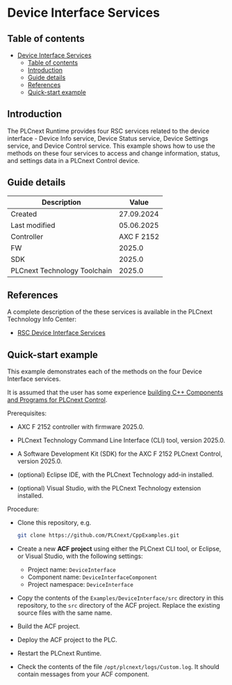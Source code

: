 # Device Interface Services

## Table of contents

<!-- TOC depthFrom:2 orderedList:true -->

- [Device Interface Services](#device-interface-services)
  - [Table of contents](#table-of-contents)
  - [Introduction](#introduction)
  - [Guide details](#guide-details)
  - [References](#references)
  - [Quick-start example](#quick-start-example)

<!-- /TOC -->

## Introduction

The PLCnext Runtime provides four RSC services related to the device interface - Device Info service, Device Status service, Device Settings service, and Device Control service. This example shows how to use the methods on these four services to access and change information, status, and settings data in a PLCnext Control device.

## Guide details

|Description | Value |
|------------ |-----------|
|Created | 27.09.2024 |
|Last modified| 05.06.2025 |
|Controller| AXC F 2152 |
|FW| 2025.0 |
|SDK| 2025.0 |
|PLCnext Technology Toolchain | 2025.0 |

## References

A complete description of the these services is available in the PLCnext Technology Info Center:

- [RSC Device Interface Services](https://www.plcnext.help/te/Communication_interfaces/Remote_Service_Calls_RSC/RSC_device_interface_services.htm)

## Quick-start example

This example demonstrates each of the methods on the four Device Interface services.

It is assumed that the user has some experience [building C++ Components and Programs for PLCnext Control](https://plcnext.help/te/Programming/Cplusplus/Cpp_programs_in_PLCnext.htm).

Prerequisites:

- AXC F 2152 controller with firmware 2025.0.

- PLCnext Technology Command Line Interface (CLI) tool, version 2025.0.

- A Software Development Kit (SDK) for the AXC F 2152 PLCnext Control, version 2025.0.

- (optional) Eclipse IDE, with the PLCnext Technology add-in installed.

- (optional) Visual Studio, with the PLCnext Technology extension installed.

Procedure:

- Clone this repository, e.g.

   ```sh
   git clone https://github.com/PLCnext/CppExamples.git
   ```

- Create a new **ACF project** using either the PLCnext CLI tool, or Eclipse, or Visual Studio, with the following settings:
  - Project name: `DeviceInterface`
  - Component name: `DeviceInterfaceComponent`
  - Project namespace: `DeviceInterface`

- Copy the contents of the `Examples/DeviceInterface/src` directory in this repository, to the `src` directory of the ACF project. Replace the existing source files with the same name.

- Build the ACF project.

- Deploy the ACF project to the PLC.

- Restart the PLCnext Runtime.

- Check the contents of the file `/opt/plcnext/logs/Custom.log`. It should contain messages from your ACF component.
